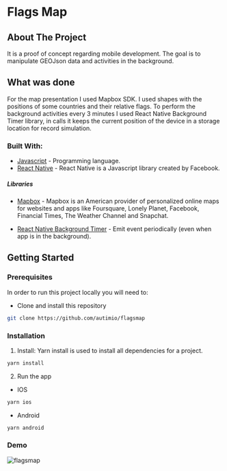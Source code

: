 # Flags Map

## About The Project

It is a proof of concept regarding mobile development. The goal is to manipulate GEOJson data and activities in the background.

## What was done

For the map presentation I used Mapbox SDK. I used shapes with the positions of some countries and their relative flags. To perform the background activities every 3 minutes I used React Native Background Timer library, in calls it keeps the current position of the device in a storage location for record simulation.

### Built With:

- [Javascript](https://developer.mozilla.org/pt-BR/docs/Web/JavaScript) - Programming language.
- [React Native](https://reactnative.dev/) - React Native is a Javascript library created by Facebook.

##### Libraries

- [Mapbox](https://www.mapbox.com/) - Mapbox is an American provider of personalized online maps for websites and apps like Foursquare, Lonely Planet, Facebook, Financial Times, The Weather Channel and Snapchat.

- [React Native Background Timer](https://github.com/ocetnik/react-native-background-timer) - Emit event periodically (even when app is in the background).

<!-- GETTING STARTED -->

## Getting Started

### Prerequisites

In order to run this project locally you will need to:

- Clone and install this repository

```sh
git clone https://github.com/autimio/flagsmap
```

### Installation

1. Install: Yarn install is used to install all dependencies for a project.

```sh
yarn install
```

2. Run the app

- IOS

```sh
yarn ios
```

- Android

```sh
yarn android
```

### Demo

![flagsmap](https://github.com/autimio/flagsmap/blob/master/example/demo.gif)
